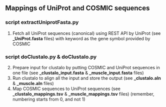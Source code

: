## Mappings of UniProt and COSMIC sequences

### script extractUniprotFasta.py
1. Fetch all UniProt sequences (canonical) using REST API by UniProt (see **_UniProt.fasta** files) with keyword as the gene symbol provided by COSMIC

### script doClustalo.py & doClustalo.py
2. Prepare input for clustalo by putting COSMIC and UniProt sequences in one file (see **_clustalo_input.fasta** & **_muscle_input.fasta** files)
3. Run clustalo to align all the input and store the output (see **_clustalo.aln** & **_muscle.aln** files)
4. Map COSMIC sequences to UniProt sequences (see **_clustalo_mappings.tsv** & **_muscle_mappings.tsv** files) (remember, numbering starts from 0, and not 1)

